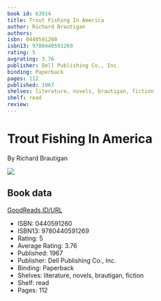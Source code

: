```yaml
---
book id: 63914
title: Trout Fishing In America
author: Richard Brautigan
authors: 
isbn: 0440591260
isbn13: 9780440591269
rating: 5
avgrating: 3.76
publisher: Dell Publishing Co., Inc.
binding: Paperback
pages: 112
published: 1967
shelves: literature, novels, brautigan, fiction
shelf: read
review: 
---
```


# Trout Fishing In America

By Richard Brautigan

![](https://i.gr-assets.com/images/S/compressed.photo.goodreads.com/books/1483477487l/63914.jpg)

## Book data

[GoodReads ID/URL](https://www.goodreads.com/book/show/63914)

- ISBN: 0440591260
- ISBN13: 9780440591269
- Rating: 5
- Average Rating: 3.76
- Published: 1967
- Publisher: Dell Publishing Co., Inc.
- Binding: Paperback
- Shelves: literature, novels, brautigan, fiction
- Shelf: read
- Pages: 112

